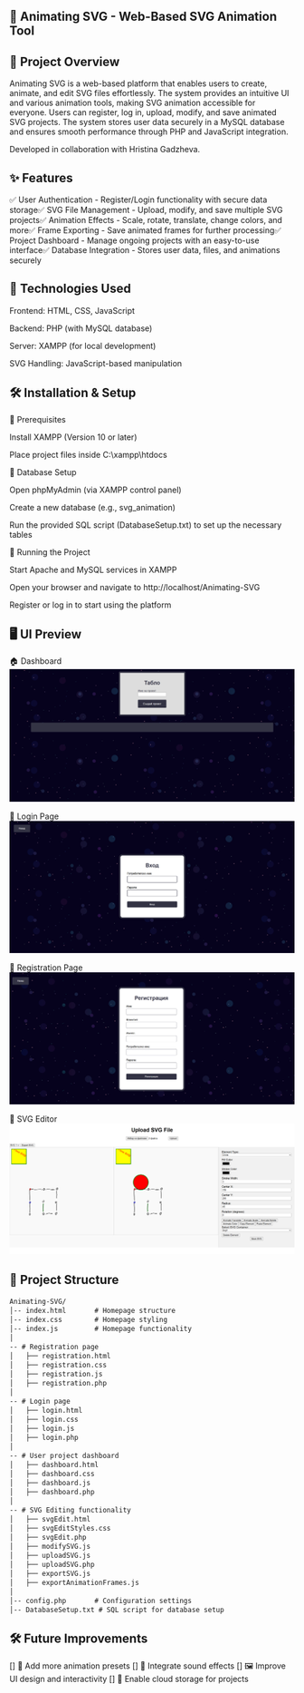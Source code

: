 ## 🎨 Animating SVG - Web-Based SVG Animation Tool

## 🌟 Project Overview

Animating SVG is a web-based platform that enables users to create, animate, and edit SVG files effortlessly. The system provides an intuitive UI and various animation tools, making SVG animation accessible for everyone. Users can register, log in, upload, modify, and save animated SVG projects. The system stores user data securely in a MySQL database and ensures smooth performance through PHP and JavaScript integration.

Developed in collaboration with Hristina Gadzheva.

## ✨ Features

✅ User Authentication - Register/Login functionality with secure data storage✅ SVG File Management - Upload, modify, and save multiple SVG projects✅ Animation Effects - Scale, rotate, translate, change colors, and more✅ Frame Exporting - Save animated frames for further processing✅ Project Dashboard - Manage ongoing projects with an easy-to-use interface✅ Database Integration - Stores user data, files, and animations securely

## 📌 Technologies Used

Frontend: HTML, CSS, JavaScript

Backend: PHP (with MySQL database)

Server: XAMPP (for local development)

SVG Handling: JavaScript-based manipulation

## 🛠 Installation & Setup

🔹 Prerequisites

Install XAMPP (Version 10 or later)

Place project files inside C:\xampp\htdocs

🔹 Database Setup

Open phpMyAdmin (via XAMPP control panel)

Create a new database (e.g., svg_animation)

Run the provided SQL script (DatabaseSetup.txt) to set up the necessary tables

🔹 Running the Project

Start Apache and MySQL services in XAMPP

Open your browser and navigate to http://localhost/Animating-SVG

Register or log in to start using the platform

## 🖥️ UI Preview

🏠 Dashboard
![Dashboard](media/Dashboard.png)

🔑 Login Page
![Login](media/login.png)

📝 Registration Page
![Registration](media/registration.png)

🎨 SVG Editor
![SVG Editor](media/svgEdit.png)

## 📁 Project Structure

```plaintext
Animating-SVG/
│-- index.html       # Homepage structure
│-- index.css        # Homepage styling
│-- index.js         # Homepage functionality
│
-- # Registration page
│   ├── registration.html
│   ├── registration.css
│   ├── registration.js
│   ├── registration.php
│
-- # Login page
│   ├── login.html
│   ├── login.css
│   ├── login.js
│   ├── login.php
│
-- # User project dashboard
│   ├── dashboard.html
│   ├── dashboard.css
│   ├── dashboard.js
│   ├── dashboard.php
│
-- # SVG Editing functionality
│   ├── svgEdit.html
│   ├── svgEditStyles.css
│   ├── svgEdit.php
│   ├── modifySVG.js
│   ├── uploadSVG.js
│   ├── uploadSVG.php
│   ├── exportSVG.js
│   ├── exportAnimationFrames.js
│
│-- config.php       # Configuration settings
│-- DatabaseSetup.txt # SQL script for database setup
```

## 🛠 Future Improvements

[] 🚀 Add more animation presets
[] 🎵 Integrate sound effects
[] 🖼 Improve UI design and interactivity
[] 📂 Enable cloud storage for projects
